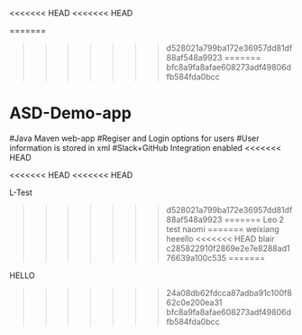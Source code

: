 

<<<<<<< HEAD
<<<<<<< HEAD


=======
>>>>>>> d528021a799ba172e36957dd81df88af548a9923
=======
>>>>>>> bfc8a9fa8afae608273adf49806dfb584fda0bcc
# ASD-Demo-app
#Java Maven web-app
#Regiser and Login options for users
#User information is stored in xml
#Slack+GitHub Integration enabled
<<<<<<< HEAD

<<<<<<< HEAD
<<<<<<< HEAD

 L-Test
>>>>>>> d528021a799ba172e36957dd81df88af548a9923
=======
Leo 2
test
naomi
=======
weixiang
heeello
<<<<<<< HEAD
blair
>>>>>>> c285822910f2869e2e7e8288ad176639a100c535
=======

HELLO 
>>>>>>> 24a08db62fdcca87adba91c100f862c0e200ea31
>>>>>>> bfc8a9fa8afae608273adf49806dfb584fda0bcc
